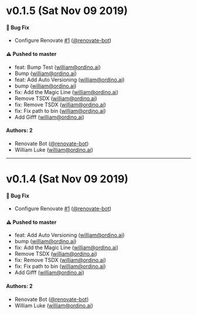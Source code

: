 # v0.1.5 (Sat Nov 09 2019)

#### 🐛  Bug Fix

- Configure Renovate [#1](https://github.com/williamluke4/wims/pull/1) ([@renovate-bot](https://github.com/renovate-bot))

#### ⚠️  Pushed to master

- feat: Bump Test  (william@ordino.ai)
- Bump  (william@ordino.ai)
- feat: Add Auto Versioning  (william@ordino.ai)
- bump  (william@ordino.ai)
- fix: Add the Magic Line  (william@ordino.ai)
- Remove TSDX  (william@ordino.ai)
- fix: Remove TSDX  (william@ordino.ai)
- fix: Fix path to bin  (william@ordino.ai)
- Add Gifff  (william@ordino.ai)

#### Authors: 2

- Renovate Bot ([@renovate-bot](https://github.com/renovate-bot))
- William Luke (william@ordino.ai)

---

# v0.1.4 (Sat Nov 09 2019)

#### 🐛  Bug Fix

- Configure Renovate [#1](https://github.com/williamluke4/wims/pull/1) ([@renovate-bot](https://github.com/renovate-bot))

#### ⚠️  Pushed to master

- feat: Add Auto Versioning  (william@ordino.ai)
- bump  (william@ordino.ai)
- fix: Add the Magic Line  (william@ordino.ai)
- Remove TSDX  (william@ordino.ai)
- fix: Remove TSDX  (william@ordino.ai)
- fix: Fix path to bin  (william@ordino.ai)
- Add Gifff  (william@ordino.ai)

#### Authors: 2

- Renovate Bot ([@renovate-bot](https://github.com/renovate-bot))
- William Luke (william@ordino.ai)